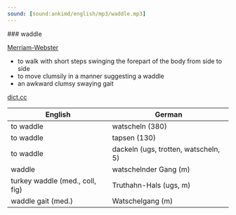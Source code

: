 ```yaml
---
sound: [sound:ankimd/english/mp3/waddle.mp3]
---
```


\### waddle

[Merriam-Webster](https://www.merriam-webster.com/dictionary/waddle)

- to walk with short steps swinging the forepart of the body from side to side
- to move clumsily in a manner suggesting a waddle
- an awkward clumsy swaying gait

[dict.cc](https://www.dict.cc/waddle)

| English        | German       |
| -------------- | ------------ |
| to waddle | watscheln (380) |
| to waddle | tapsen (130) |
| to waddle | dackeln (ugs, trotten, watscheln, 5) |
| waddle | watschelnder Gang (m) |
| turkey waddle (med., coll, fig) | Truthahn-Hals (ugs, m) |
| waddle gait (med.) | Watschelgang (m) |
